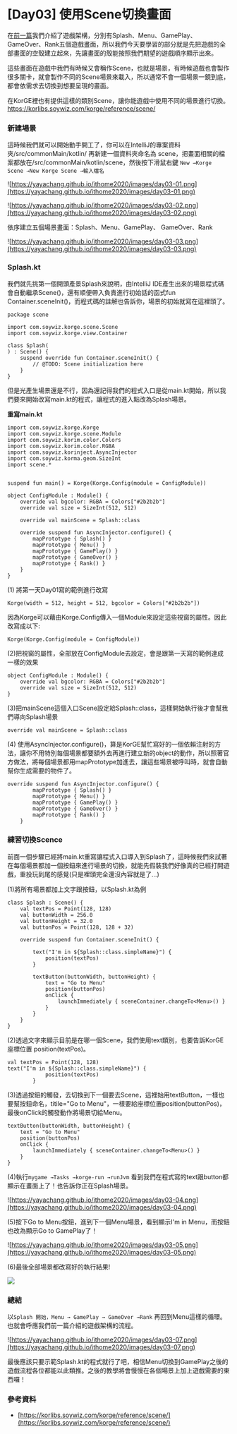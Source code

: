 # [Day03] 使用Scene切換畫面
在[前一篇](https://yayachang.github.io/ithome2020/day2)我們介紹了遊戲架構，分別有Splash、Menu、GamePlay、 GameOver、Rank五個遊戲畫面，所以我們今天要學習的部分就是先把遊戲的全部畫面的空殼建立起來，先讓畫面的殼能按照我們期望的遊戲順序顯示出來。

這些畫面在遊戲中我們有時候又會稱作Scene，也就是場景，有時候遊戲也會製作很多關卡，就會製作不同的Scene場景來載入，所以通常不會一個場景一鏡到底，都會依需求去切換到想要呈現的畫面。

在KorGE裡也有提供這樣的類別Scene，讓你能遊戲中使用不同的場景進行切換。
https://korlibs.soywiz.com/korge/reference/scene/

### 新建場景
這時候我們就可以開始動手開工了，你可以在IntelliJ的專案資料夾/src/commonMain/kotlin/ 再新建一個資料夾命名為 scene，把畫面相關的檔案都放在/src/commonMain/kotlin/scene，然後按下滑鼠右鍵
```New →Korge Scene →New Korge Scene →輸入檔名```

![https://yayachang.github.io/ithome2020/images/day03-01.png](https://yayachang.github.io/ithome2020/images/day03-01.png)

![https://yayachang.github.io/ithome2020/images/day03-02.png](https://yayachang.github.io/ithome2020/images/day03-02.png)

依序建立五個場景畫面：Splash、Menu、GamePlay、 GameOver、Rank

![https://yayachang.github.io/ithome2020/images/day03-03.png](https://yayachang.github.io/ithome2020/images/day03-03.png)

### Splash.kt
我們就先挑第一個開頭產景Splash來說明，由IntelliJ IDE產生出來的場景程式碼會自動繼承Scene()，還有順便帶入負責進行初始話的函式fun Container.sceneInit()，而程式碼的註解也告訴你，場景的初始就寫在這裡頭了。
```
package scene

import com.soywiz.korge.scene.Scene
import com.soywiz.korge.view.Container

class Splash(
) : Scene() {
    suspend override fun Container.sceneInit() {
        // @TODO: Scene initialization here
    }
}
```
但是光產生場景還是不行，因為還記得我們的程式入口是從main.kt開始，所以我們要來開始改寫main.kt的程式，讓程式的進入點改為Splash場景。

**重寫main.kt**
```
import com.soywiz.korge.Korge
import com.soywiz.korge.scene.Module
import com.soywiz.korim.color.Colors
import com.soywiz.korim.color.RGBA
import com.soywiz.korinject.AsyncInjector
import com.soywiz.korma.geom.SizeInt
import scene.*


suspend fun main() = Korge(Korge.Config(module = ConfigModule))

object ConfigModule : Module() {
    override val bgcolor: RGBA = Colors["#2b2b2b"]
    override val size = SizeInt(512, 512)

    override val mainScene = Splash::class

    override suspend fun AsyncInjector.configure() {
        mapPrototype { Splash() }
        mapPrototype { Menu() }
        mapPrototype { GamePlay() }
        mapPrototype { GameOver() }
        mapPrototype { Rank() }
    }
}
```
(1) 將第一天Day01寫的範例進行改寫

```Korge(width = 512, height = 512, bgcolor = Colors["#2b2b2b"])```

因為Korge可以藉由Korge.Config傳入一個Module來設定這些視窗的屬性。因此改寫成以下:

```Korge(Korge.Config(module = ConfigModule))```

(2)把視窗的屬性，全部放在ConfigModule去設定，會是跟第一天寫的範例達成一樣的效果
```
object ConfigModule : Module() {
    override val bgcolor: RGBA = Colors["#2b2b2b"]
    override val size = SizeInt(512, 512)
}
```

(3)把mainScene這個入口Scene設定給Splash::class，這樣開始執行後才會幫我們導向Splash場景

```override val mainScene = Splash::class```

(4) 使用AsyncInjector.configure()，算是KorGE幫忙寫好的一個依賴注射的方法，讓你不用特別每個場景都要額外去再進行建立新的object的動作，所以照著官方做法，將每個場景都用mapPrototype加進去，讓這些場景被呼叫時，就會自動幫你生成需要的物件了。
```
override suspend fun AsyncInjector.configure() {
        mapPrototype { Splash() }
        mapPrototype { Menu() }
        mapPrototype { GamePlay() }
        mapPrototype { GameOver() }
        mapPrototype { Rank() }
    }
```

### 練習切換Scence
前面一個步驟已經將main.kt重寫讓程式入口導入到Splash了，這時候我們來試著在每個場景都加一個按鈕來進行場景的切換，就能先假裝我們好像真的已經打開遊戲，重投玩到尾的感覺(只是裡頭完全還沒內容就是了…)

(1)將所有場景都加上文字跟按鈕，以Splash.kt為例
```
class Splash : Scene() {
    val textPos = Point(128, 128)
    val buttonWidth = 256.0
    val buttonHeight = 32.0
    val buttonPos = Point(128, 128 + 32)

    override suspend fun Container.sceneInit() {
        
        text("I'm in ${Splash::class.simpleName}") {
            position(textPos)
        }
        
        textButton(buttonWidth, buttonHeight) {
            text = "Go to Menu"
            position(buttonPos)
            onClick {
                launchImmediately { sceneContainer.changeTo<Menu>() }
            }
        }
    }
}
```
(2)透過文字來顯示目前是在哪一個Scene，我們使用text類別，也要告訴KorGE座標位置 position(textPos)。
```
val textPos = Point(128, 128)
text("I'm in ${Splash::class.simpleName}") {
            position(textPos)
        }
```
(3)透過按鈕的觸發，去切換到下一個要去Scene，這裡始用textButton，一樣也要幫按鈕命名，titile="Go to Menu"，一樣要給座標位置position(buttonPos)，最後onClick的觸發動作將場景切給Menu。
```
textButton(buttonWidth, buttonHeight) {
    text = "Go to Menu"
    position(buttonPos)
    onClick {
        launchImmediately { sceneContainer.changeTo<Menu>() }
    }
}
```
(4)執行```mygame →Tasks →korge-run →runJvm```
看到我們在程式寫的text跟button都顯示在畫面上了！也告訴你正在Splash場景。

![https://yayachang.github.io/ithome2020/images/day03-04.png](https://yayachang.github.io/ithome2020/images/day03-04.png)

(5)按下Go to Menu按鈕，進到下一個Menu場景，看到顯示I'm in Menu，而按鈕也改為顯示Go to GamePlay了！

![https://yayachang.github.io/ithome2020/images/day03-05.png](https://yayachang.github.io/ithome2020/images/day03-05.png)

(6)最後全部場景都改寫好的執行結果!

![](https://yayachang.github.io/ithome2020/images/day03-06.gif)

### 總結
以```Splash 開始，Menu → GamePlay → GameOver →Rank``` 再回到Menu這樣的循環。也就會呼應我們前一篇介紹的遊戲架構的流程。

![https://yayachang.github.io/ithome2020/images/day03-07.png](https://yayachang.github.io/ithome2020/images/day03-07.png)

最後應該只要示範Splash.kt的程式就行了吧，相信Menu切換到GamePlay之後的遊戲流程各位都能以此類推。之後的教學將會慢慢在各個場景上加上遊戲需要的東西囉！

### 參考資料
* [https://korlibs.soywiz.com/korge/reference/scene/](https://korlibs.soywiz.com/korge/reference/scene/)


